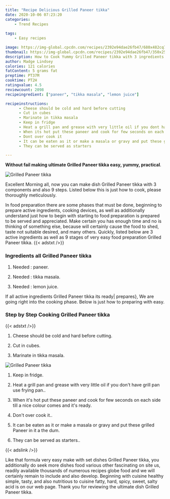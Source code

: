 ```yaml
---
title: "Recipe Delicious Grilled Paneer tikka"
date: 2020-10-06 07:23:20
categories:
    - Trend Recipes
    
tags:
    - Easy recipes

image: https://img-global.cpcdn.com/recipes/2392e94dae26fb47/680x482cq70/grilled-paneer-tikka-recipe-main-photo.jpg
thumbnail: https://img-global.cpcdn.com/recipes/2392e94dae26fb47/350x250cq70/grilled-paneer-tikka-recipe-main-photo.jpg
description: How to Cook Yummy Grilled Paneer tikka with 3 ingredients and 9 stages of easy cooking.
author: Madge Lindsey
calories: 121 calories
fatContent: 5 grams fat
preptime: PT37M
cooktime: PT2H
ratingvalue: 4.5
reviewcount: 2098
recipeingredient: ["paneer", "tikka masala", "lemon juice"]

recipeinstructions: 
      - Cheese should be cold and hard before cutting 
      - Cut in cubes 
      - Marinate in tikka masala 
      - Keep in fridge 
      - Heat a grill pan and grease with very little oil if you dont have grill pan use frying pan 
      - When its hot put these paneer and cook for few seconds on each side till a nice colour comes and its ready 
      - Dont over cook it 
      - It can be eaten as it or make a masala or gravy and put these grilled Paneer in it a the dum 
      - They can be served as starters

---
```




**Without fail making ultimate Grilled Paneer tikka easy, yummy, practical**. 


![Grilled Paneer tikka](https://img-global.cpcdn.com/recipes/2392e94dae26fb47/680x482cq70/grilled-paneer-tikka-recipe-main-photo.jpg "Grilled Paneer tikka")




Excellent Morning all, now you can make dish Grilled Paneer tikka with 3 components and also 9 steps. Listed below this is just how to cook, please thoroughly meticulously.

In food preparation there are some phases that must be done, beginning to prepare active ingredients, cooking devices, as well as additionally understand just how to begin with starting to food preparation is prepared to be served and appreciated. Make certain you has enough time and no is thinking of something else, because will certainly cause the food to shed, taste not suitable desired, and many others. Quickly, listed below are 3 active ingredients as well as 9 stages of very easy food preparation Grilled Paneer tikka.
{{< adstxt />}}

### Ingredients all Grilled Paneer tikka


1. Needed  : paneer.

1. Needed  : tikka masala.

1. Needed  : lemon juice.



If all active ingredients Grilled Paneer tikka its ready| prepares}, We are going right into the cooking phase. Below is just how to preparing with easy.

### Step by Step Cooking Grilled Paneer tikka

{{< adstxt />}}


1. Cheese should be cold and hard before cutting.



1. Cut in cubes.



1. Marinate in tikka masala.



![Grilled Paneer tikka](https://img-global.cpcdn.com/steps/460c9b816575a50c/160x128cq70/grilled-paneer-tikka-recipe-step-3-photo.jpg" "Grilled Paneer tikka")



1. Keep in fridge.



1. Heat a grill pan and grease with very little oil if you don&#39;t have grill pan use frying pan..



1. When it&#39;s hot put these paneer and cook for few seconds on each side till a nice colour comes and it&#39;s ready.



1. Don&#39;t over cook it..



1. It can be eaten as it or make a masala or gravy and put these grilled Paneer in it a the dum.



1. They can be served as starters..





{{< adslink />}}

Like that formula very easy make with set dishes Grilled Paneer tikka, you additionally do seek more dishes food various other fascinating on site us, readily available thousands of numerous recipes globe food and we will certainly remain to include and also develop. Beginning with cuisine healthy simple, tasty, and also nutritious to cuisine fatty, hard, spicy, sweet, salty acid is on our web page. Thank you for reviewing the ultimate dish Grilled Paneer tikka.
